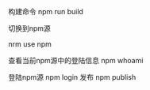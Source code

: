 构建命令
npm run build

切换到npm源

nrm use npm

查看当前npm源中的登陆信息
npm whoami

登陆npm源
npm login
发布
npm publish